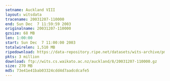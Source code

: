 ```yaml
---
setname: Auckland VIII
layout: witsdata
tracename: 20031207-110000
end: Sun Dec  7 11:59:59 2003
originalname: 20031207-110000
gzsize: 68 MB
len: 1:00:00
start: Sun Dec  7 11:00:00 2003
totalwirelen: 1,510 MB
ripedownload: https://data-repository.ripe.net/datasets/wits-archive/pma/long/auck/8//20031207-110000.gz
pkts: 3 million
download: ftp://wits.cs.waikato.ac.nz/auckland/8/20031207-110000.gz
size: 270 MB
md5: 73e41e41bab03324cdd4d7aadcdcafe5
---
```

